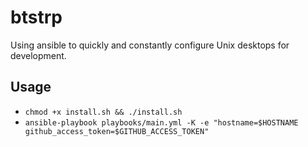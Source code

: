 # btstrp

Using ansible to quickly and constantly configure Unix desktops for development.

## Usage

- `chmod +x install.sh && ./install.sh`
- `ansible-playbook playbooks/main.yml -K -e "hostname=$HOSTNAME github_access_token=$GITHUB_ACCESS_TOKEN"`


